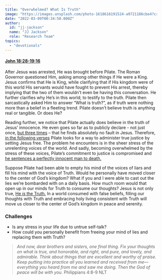 ```yaml
---
title: "Overwhelmed? What Is Truth"
image: "https://images.unsplash.com/photo-1618616191524-a9721186cbe4?crop=entropy&cs=srgb&fm=jpg&ixid=Mnw5NjYxfDB8MXxzZWFyY2h8MTB8fFRydXRofGVufDB8fHx8MTYxODIzNjM3Mw&ixlib=rb-1.2.1&q=85"
date: "2022-03-09T00:34:50.000Z"
author:
  id: "jj-jackson"
  name: "JJ Jackson"
  role: "Research Team"
topics:
  - "devotionals"
---
```

#### [John 18:28-19:16][1]

After Jesus was arrested, He was brought before Pilate. The Roman Governor questioned Him, asking among other things if He were a King. Jesus confirms that He is King, while clarifying that if His kingdom were of this world His servants would have fought to prevent His arrest, thereby implying that the two of them wouldn’t even be having this conversation. He further clarifies why He’s in this world; to testify to the truth. Pilate then sarcastically asked Him to answer “What is truth?”, as if truth were nothing more than a belief in a fleeting trend. Pilate doesn’t believe truth is anything real or tangible. Or does He?

Reading further, we notice that Pilate actually does believe in the truth of Jesus’ innocence. He even goes so far as to publicly declare - not just once, [but three times][2] – that he finds absolutely no fault in Jesus. Therefore, [in the following verses][3] Pilate looks for a way to administer true justice by setting Jesus free. The problem he encounters is in the sheer stress of the unrelenting voices of the world. And sadly, becoming overwhelmed by the stress of these voices, Pilate’s commitment to justice is compromised and [he sentences a perfectly innocent man to death.][4]

Suppose Pilate had been able to empty his mind of the voices of liars and fill his mind with the voice of Truth. Would he personally have moved closer to the center of God’s kingdom? What if you and I were able to cast out the lies we’re bombarded with on a daily basis. How much room would that open up in our minds for Truth to consume our thoughts? Jesus is not only true, [He _is_ the Truth.][5] In a world consumed with false beliefs, filling our thoughts with Truth and embracing holy living consistent with Truth will move us closer to the center of God’s kingdom in peace and serenity.

### Challenges
- Is any stress in your life due to untrue self-talk?
- How could you personally benefit from freeing your mind of lies and replacing them with Truth?

> _And now, dear brothers and sisters, one final thing. Fix your thoughts on what is true, and honorable, and right, and pure, and lovely, and admirable. Think about things that are excellent and worthy of praise. Keep putting into practice all you learned and received from me—everything you heard from me and saw me doing. Then the God of peace will be with you._ Philippians 4:8-9 NLT

[1]: https://www.biblegateway.com/passage/?search=John+18%3A28-19%3A16&version=NKJV
[2]: https://www.biblegateway.com/passage/?search=John+18%3A38%2C+John+19%3A4%2C+John+19%3A6&version=NKJV
[3]: https://www.biblegateway.com/passage/?search=John+19%3A12-15&version=NKJV
[4]: https://www.biblegateway.com/passage/?search=John+19%3A16&version=NKJV
[5]: https://www.biblegateway.com/passage/?search=John%2014%3A6&version=NKJV
